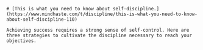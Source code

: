 
    # [This is what you need to know about self-discipline.](https://www.mindhaste.com/t/discipline/this-is-what-you-need-to-know-about-self-discipline-110)

    Achieving success requires a strong sense of self-control. Here are three strategies to cultivate the discipline necessary to reach your objectives.
    
